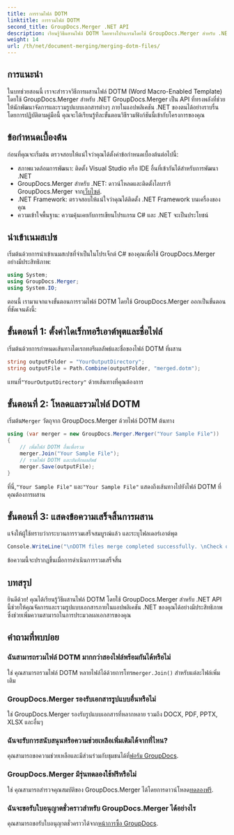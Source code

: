 ```yaml
---
title: การรวมไฟล์ DOTM
linktitle: การรวมไฟล์ DOTM
second_title: GroupDocs.Merger .NET API
description: เรียนรู้วิธีผสานไฟล์ DOTM โดยทางโปรแกรมโดยใช้ GroupDocs.Merger สำหรับ .NET คู่มือที่ครอบคลุมนี้จะให้คำแนะนำทีละขั้นตอนสำหรับนักพัฒนา
weight: 14
url: /th/net/document-merging/merging-dotm-files/
---
```

## การแนะนำ
ในบทช่วยสอนนี้ เราจะสำรวจวิธีการผสานไฟล์ DOTM (Word Macro-Enabled Template) โดยใช้ GroupDocs.Merger สำหรับ .NET GroupDocs.Merger เป็น API ที่ทรงพลังที่ช่วยให้นักพัฒนาจัดการและรวมรูปแบบเอกสารต่างๆ ภายในแอปพลิเคชัน .NET ของตนได้อย่างราบรื่น โดยการปฏิบัติตามคู่มือนี้ คุณจะได้เรียนรู้ทีละขั้นตอนวิธีรวมฟังก์ชันนี้เข้ากับโครงการของคุณ
## ข้อกำหนดเบื้องต้น
ก่อนที่คุณจะเริ่มต้น ตรวจสอบให้แน่ใจว่าคุณได้ตั้งค่าข้อกำหนดเบื้องต้นต่อไปนี้:
- สภาพแวดล้อมการพัฒนา: ติดตั้ง Visual Studio หรือ IDE อื่นที่เข้ากันได้สำหรับการพัฒนา .NET
-  GroupDocs.Merger สำหรับ .NET: ดาวน์โหลดและติดตั้งไลบรารี GroupDocs.Merger จาก[เว็บไซต์](https://releases.groupdocs.com/merger/net/).
- .NET Framework: ตรวจสอบให้แน่ใจว่าคุณได้ติดตั้ง .NET Framework บนเครื่องของคุณ
- ความเข้าใจพื้นฐาน: ความคุ้นเคยกับการเขียนโปรแกรม C# และ .NET จะเป็นประโยชน์

## นำเข้าเนมสเปซ
เริ่มต้นด้วยการนำเข้าเนมสเปซที่จำเป็นในโปรเจ็กต์ C# ของคุณเพื่อใช้ GroupDocs.Merger อย่างมีประสิทธิภาพ:
```csharp
using System; 
using GroupDocs.Merger;
using System.IO;
```

ตอนนี้ เรามาแจกแจงขั้นตอนการรวมไฟล์ DOTM โดยใช้ GroupDocs.Merger ออกเป็นขั้นตอนที่ชัดเจนดังนี้:
## ขั้นตอนที่ 1: ตั้งค่าไดเร็กทอรีเอาต์พุตและชื่อไฟล์
เริ่มต้นด้วยการกำหนดเส้นทางไดเรกทอรีผลลัพธ์และชื่อของไฟล์ DOTM ที่ผสาน
```csharp
string outputFolder = "YourOutputDirectory";
string outputFile = Path.Combine(outputFolder, "merged.dotm");
```
 แทนที่`"YourOutputDirectory"` ด้วยเส้นทางที่คุณต้องการ
## ขั้นตอนที่ 2: โหลดและรวมไฟล์ DOTM
 เริ่มต้น`Merger` วัตถุจาก GroupDocs.Merger ด้วยไฟล์ DOTM ต้นทาง
```csharp
using (var merger = new GroupDocs.Merger.Merger("Your Sample File"))
{
    // เพิ่มไฟล์ DOTM อื่นเพื่อรวม
    merger.Join("Your Sample File");
    // รวมไฟล์ DOTM และบันทึกผลลัพธ์
    merger.Save(outputFile);
}
```
 ที่นี่,`"Your Sample File"` และ`"Your Sample File"` แสดงถึงเส้นทางไปยังไฟล์ DOTM ที่คุณต้องการผสาน
## ขั้นตอนที่ 3: แสดงข้อความเสร็จสิ้นการผสาน
แจ้งให้ผู้ใช้ทราบว่ากระบวนการรวมเสร็จสมบูรณ์แล้ว และระบุโฟลเดอร์เอาต์พุต
```csharp
Console.WriteLine("\nDOTM files merge completed successfully. \nCheck output in {0}", outputFolder);
```
ข้อความนี้จะปรากฏขึ้นเมื่อการดำเนินการรวมเสร็จสิ้น

## บทสรุป
ยินดีด้วย! คุณได้เรียนรู้วิธีผสานไฟล์ DOTM โดยใช้ GroupDocs.Merger สำหรับ .NET API นี้ช่วยให้คุณจัดการและรวมรูปแบบเอกสารภายในแอปพลิเคชัน .NET ของคุณได้อย่างมีประสิทธิภาพ ซึ่งช่วยเพิ่มความสามารถในการประมวลผลเอกสารของคุณ

## คำถามที่พบบ่อย
### ฉันสามารถรวมไฟล์ DOTM มากกว่าสองไฟล์พร้อมกันได้หรือไม่
 ใช่ คุณสามารถรวมไฟล์ DOTM หลายไฟล์ได้ด้วยการโทร`merger.Join()` สำหรับแต่ละไฟล์เพิ่มเติม
### GroupDocs.Merger รองรับเอกสารรูปแบบอื่นหรือไม่
ใช่ GroupDocs.Merger รองรับรูปแบบเอกสารที่หลากหลาย รวมถึง DOCX, PDF, PPTX, XLSX และอื่นๆ
### ฉันจะรับการสนับสนุนหรือความช่วยเหลือเพิ่มเติมได้จากที่ไหน?
 คุณสามารถขอความช่วยเหลือและมีส่วนร่วมกับชุมชนได้ที่[ฟอรัม GroupDocs](https://forum.groupdocs.com/c/merger/32).
### GroupDocs.Merger มีรุ่นทดลองใช้ฟรีหรือไม่
 ใช่ คุณสามารถสำรวจคุณสมบัติของ GroupDocs.Merger ได้โดยการดาวน์โหลด[ทดลองฟรี](https://releases.groupdocs.com/).
### ฉันจะขอรับใบอนุญาตชั่วคราวสำหรับ GroupDocs.Merger ได้อย่างไร
 คุณสามารถขอรับใบอนุญาตชั่วคราวได้จาก[หน้าการซื้อ GroupDocs](https://purchase.groupdocs.com/temporary-license/).